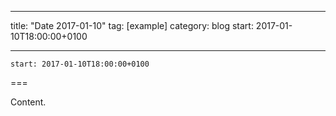 
---
title: "Date 2017-01-10"
tag: [example]
category: blog
start: 2017-01-10T18:00:00+0100

---

``start: 2017-01-10T18:00:00+0100``

===

Content.
